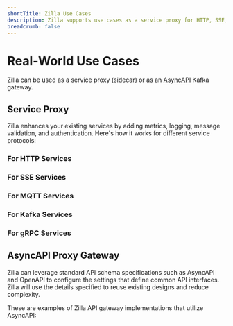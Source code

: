 ```yaml
---
shortTitle: Zilla Use Cases
description: Zilla supports use cases as a service proxy for HTTP, SSE, MQTT, Kafka, and gRPC services and as an AsyncAPI Kafka gateway.
breadcrumb: false
---
```


# Real-World Use Cases

Zilla can be used as a service proxy (sidecar) or as an [AsyncAPI](https://www.asyncapi.com/) Kafka gateway.

## Service Proxy

Zilla enhances your existing services by adding metrics, logging, message validation, and authentication. Here's how it works for different service protocols:

### For HTTP Services

<div class="use_cases_cards">
  <VPCard
    logo="/assets/icons/proxy.svg"
    title="HTTP Proxy"
    desc="A Zilla API gateway setup that forwards HTTP requests to an upstream server."
    link="https://github.com/aklivity/zilla-examples/tree/main/http.proxy"
  />
  <VPCard
    logo="/assets/icons/connecting kafka.svg"
    title="HTTP Kafka CRUD"
    desc="A Zilla API gateway setup enabling CRUD operations over HTTP with Kafka integration."
    link="https://github.com/aklivity/zilla-examples/tree/main/http.kafka.crud"
  />
</div>

### For SSE Services

<div class="use_cases_cards">
  <VPCard
    logo="/assets/icons/connecting kafka.svg"
    title="SSE Kafka Fanout"
    desc="A Zilla API gateway setup that distributes Kafka messages to multiple SSE clients."
    link="https://github.com/aklivity/zilla-examples/tree/main/sse.kafka.fanout"
  />
  <VPCard
    logo="/assets/icons/proxy.svg"
    title="SSE Proxy with JWT"
    desc="A Zilla API gateway setup that proxies SSE traffic with JWT authentication."
    link="https://github.com/aklivity/zilla-examples/tree/main/sse.proxy.jwt"
  />
</div>

### For MQTT Services

<div class="use_cases_cards">
  <VPCard
    logo="/assets/icons/data governance.svg"
    title="MQTT Kafka Proxy"
    desc="A Zilla API gateway setup acting as an MQTT broker with Kafka integration."
    link="https://github.com/aklivity/zilla-examples/tree/main/mqtt.kafka.broker"
  />
  <VPCard
    logo="/assets/icons/security.svg"
    title="MQTT Kafka Broker with JWT"
    desc="A Zilla API gateway setup that provides an MQTT broker with Kafka integration and JWT authentication."
    link="https://github.com/aklivity/zilla-examples/tree/main/mqtt.kafka.broker.jwt"
  />
</div>

### For Kafka Services

<div class="use_cases_cards">
  <VPCard
    logo="/assets/icons/connecting kafka.svg"
    title="Kafka Broker"
    desc="A Zilla API gateway setup that acts as a Kafka broker for managing message streams."
    link="https://github.com/aklivity/zilla-examples/tree/main/kafka.broker"
  />
  <VPCard
    logo="/assets/icons/proxy.svg"
    title="HTTP to Kafka CRUD"
    desc="A Zilla API gateway setup enabling CRUD operations over HTTP with Kafka integration."
    link="https://github.com/aklivity/zilla-examples/tree/main/http.kafka.crud"
  />
  <VPCard
    logo="/assets/icons/security.svg"
    title="Secure Public Access"
    desc="A secure Public Access Proxy allows authorized Kafka clients to connect to your Amazon MSK cluster or Confluent Cloud via the Internet."
    link="../solutions/concepts/kafka-proxies/secure-public-access.md"
  />
  <VPCard
    logo="/assets/icons/scalability.svg"
    title="IoT Ingest and Control"
    desc="The IoT Ingest and Control Broker lets authorized Kafka clients connect, publish messages, and subscribe to topics via the internet."
    link="../solutions/concepts/kafka-proxies/iot-ingest-control.md"
  />
  <VPCard
    logo="/assets/icons/use cases.svg"
    title="Web Streaming"
    desc="Expose your Kafka clients to the internet via REST and SSE API."
    link="../solutions/concepts/kafka-proxies/iot-ingest-control.md"
  />
</div>

### For gRPC Services

<div class="use_cases_cards">
  <VPCard
    logo="/assets/icons/proxy.svg"
    title="gRPC Proxy"
    desc="A Zilla API gateway setup that forwards gRPC requests to an upstream server."
    link="https://github.com/aklivity/zilla-examples/tree/main/grpc.proxy"
  />
  <VPCard
    logo="/assets/icons/connecting kafka.svg"
    title="gRPC Kafka Proxy"
    desc="A Zilla API gateway setup that proxy messages over Kafka using gRPC."
    link="https://github.com/aklivity/zilla-examples/tree/main/grpc.kafka.proxy"
  />
</div>

## AsyncAPI Proxy Gateway

Zilla can leverage standard API schema specifications such as AsyncAPI and OpenAPI to configure the settings that define common API interfaces. Zilla will use the details specified to reuse existing designs and reduce complexity.

These are examples of Zilla API gateway implementations that utilize AsyncAPI:

<div class="use_cases_cards">
  <VPCard
    logo="/assets/icons/connecting kafka.svg"
    title="AsyncAPI HTTP to Kafka Proxy"
    desc="A Zilla API gateway setup that proxies HTTP requests to Kafka using AsyncAPI."
    link="https://github.com/aklivity/zilla-examples/tree/main/asyncapi.http.kafka.proxy"
  />
  <VPCard
    logo="/assets/icons/proxy.svg"
    title="AsyncAPI MQTT Proxy"
    desc="A Zilla API gateway setup that proxies MQTT messages using AsyncAPI."
    link="https://github.com/aklivity/zilla-examples/tree/main/asyncapi.mqtt.proxy"
  />
  <VPCard
    logo="/assets/icons/data governance.svg"
    title="AsyncAPI SSE Proxy"
    desc="A Zilla API gateway setup that proxies Server-Sent Events (SSE) using AsyncAPI."
    link="https://github.com/aklivity/zilla-examples/tree/main/asyncapi.sse.proxy"
  />
  <VPCard
    logo="/assets/icons/bring your own.svg"
    title="OpenAPI to AsyncAPI Proxy"
    desc="A Zilla API gateway setup that bridges OpenAPI and AsyncAPI protocols for seamless service integration."
    link="https://github.com/aklivity/zilla-examples/tree/main/openapi.asyncapi.proxy"
  />
</div>
